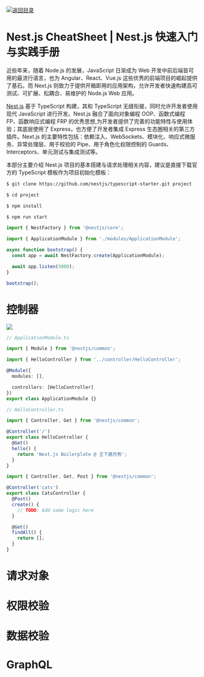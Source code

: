 [![返回目录](https://parg.co/UCb)](https://github.com/wx-chevalier/Awesome-CheatSheets)

# Nest.js CheatSheet | Nest.js 快速入门与实践手册

近些年来，随着 Node.js 的发展，JavaScript 日渐成为 Web 开发中前后端皆可用的最流行语言，也为 Angular、React、Vue.js 这些优秀的前端项目的崛起提供了基石。而 Next.js 则致力于提供开箱即用的应用架构，允许开发者快速构建高可测试、可扩展、松耦合、易维护的 Node.js Web 应用。

[Nest.js](https://docs.nestjs.com/) 基于 TypeScript 构建，其和 TypeScript 无缝衔接，同时允许开发者使用现代 JavaScript 进行开发。Nest.js 融合了面向对象编程 OOP、函数式编程 FP、函数响应式编程 FRP 的优秀思想,为开发者提供了完善的功能特性与使用体验；其底层使用了 Express，也方便了开发者集成 Express 生态圈相关的第三方插件。Next.js 的主要特性包括：依赖注入、WebSockets、模块化、响应式微服务、异常处理层、用于校验的 Pipe、用于角色化权限控制的 Guards、Interceptors、单元测试与集成测试等。

本部分主要介绍 Nest.js 项目的基本搭建与请求处理相关内容，建议是直接下载官方的 TypeScript 模板作为项目初始化模板：

```sh
$ git clone https://github.com/nestjs/typescript-starter.git project

$ cd project

$ npm install

$ npm run start
```

```ts
import { NestFactory } from '@nestjs/core';

import { ApplicationModule } from './modules/ApplicationModule';

async function bootstrap() {
  const app = await NestFactory.create(ApplicationModule);

  await app.listen(3000);
}

bootstrap();
```

# 控制器

![](https://docs.nestjs.com/assets/Controllers_1.png)

```ts
// ApplicationModule.ts

import { Module } from '@nestjs/common';

import { HelloController } from '../controller/HelloController';

@Module({
  modules: [],

  controllers: [HelloController]
})
export class ApplicationModule {}
```

```ts
// HelloController.ts

import { Controller, Get } from '@nestjs/common';

@Controller('/')
export class HelloController {
  @Get()
  hello() {
    return 'Next.js Boilerplate @ 王下邀月熊';
  }
}
```

```ts
import { Controller, Get, Post } from '@nestjs/common';

@Controller('cats')
export class CatsController {
  @Post()
  create() {
    // TODO: Add some logic here
  }

  @Get()
  findAll() {
    return [];
  }
}
```

# 请求对象

# 权限校验

# 数据校验

# GraphQL
